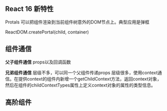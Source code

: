 ## React 16 新特性

Protals
可以把组件渲染到当前组件树意外的DOM节点上。典型应用是弹框

ReactDOM.createPortal(child, container)


## 组件通信

**父子组件通信**
props以及回调函数

**兄弟组件通信**
层级不多，可以同一个父组件传递props
层级很多，使用context通信。在提供context的组件内新增一个getChildContext方法，返回context对象，然后在组件的childContextTypes属性上定义context对象的属性的类型信息。

## 高阶组件